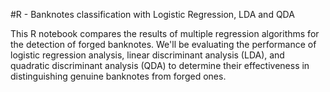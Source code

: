 #R - Banknotes classification with Logistic Regression, LDA and QDA

This R notebook compares the results of multiple regression algorithms for the 
detection of forged banknotes. We'll be evaluating the performance of logistic 
regression analysis, linear discriminant analysis (LDA), and quadratic discriminant 
analysis (QDA) to determine their effectiveness in distinguishing genuine banknotes from forged ones.
